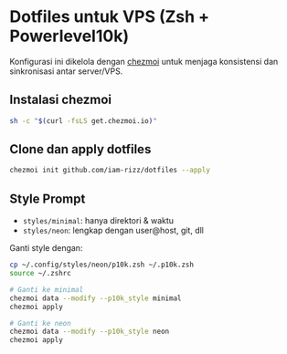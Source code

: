 # Dotfiles untuk VPS (Zsh + Powerlevel10k)

Konfigurasi ini dikelola dengan [chezmoi](https://www.chezmoi.io) untuk menjaga konsistensi dan sinkronisasi antar server/VPS.

## Instalasi chezmoi
```bash
sh -c "$(curl -fsLS get.chezmoi.io)"
```

## Clone dan apply dotfiles
```bash
chezmoi init github.com/iam-rizz/dotfiles --apply
```

## Style Prompt
- `styles/minimal`: hanya direktori & waktu
- `styles/neon`: lengkap dengan user@host, git, dll

Ganti style dengan:
```bash
cp ~/.config/styles/neon/p10k.zsh ~/.p10k.zsh
source ~/.zshrc
```
```bash
# Ganti ke minimal
chezmoi data --modify --p10k_style minimal
chezmoi apply

# Ganti ke neon
chezmoi data --modify --p10k_style neon
chezmoi apply
```
